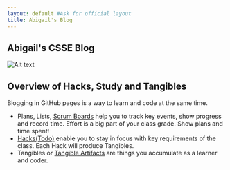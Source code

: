 ```yaml
---
layout: default #Ask for official layout
title: Abigail's Blog
---
```

## Abigail's CSSE Blog

![Alt text](https://drive.google.com/file/d/10x9MBE8bLkhoDuLUhdFEuRZwNFWK3eYl/view?usp=drive_link)



## Overview of Hacks, Study and Tangibles
Blogging in GitHub pages is a way to learn and code at the same time. 

- Plans, Lists, [Scrum Boards](https://clickup.com/blog/scrum-board/) help you to track key events, show progress and record time.  Effort is a big part of your class grade.  Show plans and time spent!
- [Hacks(Todo)](https://levelup.gitconnected.com/six-ultimate-daily-hacks-for-every-programmer-60f5f10feae) enable you to stay in focus with key requirements of the class.  Each Hack will produce Tangibles.
- Tangibles or [Tangible Artifacts](https://en.wikipedia.org/wiki/Artifact_(software_development)) are things you accumulate as a learner and coder. 
